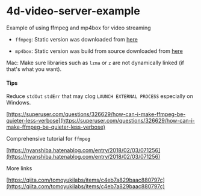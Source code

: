 # 4d-video-server-example
Example of using ffmpeg and mp4box for video streaming

* ``ffmpeg``: Static version was downloaded from [here](https://ffmpeg.zeranoe.com/builds/)

* ``mp4box``: Static version was build from source downloaded from [here](https://gpac.wp.imt.fr/2015/07/29/gpac-build-mp4box-only-all-platforms/) 

Mac: Make sure libraries such as ``lzma`` or ``z`` are not dynamically linked (if that's what you want).

#### Tips

Reduce ``stdOut`` ``stdErr`` that may clog ``LAUNCH EXTERNAL PROCESS`` especially on Windows.

[https://superuser.com/questions/326629/how-can-i-make-ffmpeg-be-quieter-less-verbose](https://superuser.com/questions/326629/how-can-i-make-ffmpeg-be-quieter-less-verbose)

Comprehensive tutorial for ``ffmpeg``

[https://nyanshiba.hatenablog.com/entry/2018/02/03/071256](https://nyanshiba.hatenablog.com/entry/2018/02/03/071256)

More links

[https://qiita.com/tomoyukilabs/items/c4eb7a829baac880797c](https://qiita.com/tomoyukilabs/items/c4eb7a829baac880797c)
